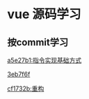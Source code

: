 # vue 源码学习

## 按commit学习

[a5e27b1:指令实现基础方式](./a5e27b1.md)

[3eb7f6f](3eb7f6f.md)

[cf1732b:重构](cf1732b.md)